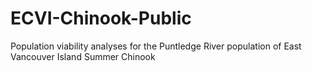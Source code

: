 # ECVI-Chinook-Public
Population viability analyses for the Puntledge River population of East Vancouver Island Summer Chinook
